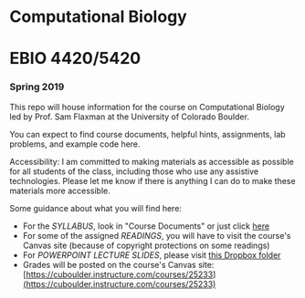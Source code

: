 # Computational Biology 
# EBIO 4420/5420
### Spring 2019

This repo will house information for the course on Computational Biology led by Prof. Sam Flaxman at the University of Colorado Boulder.

You can expect to find course documents, helpful hints, assignments, lab problems, and example code here.

Accessibility:  I am committed to making materials as accessible as possible for all students of the class, including those who use any assistive technologies.  Please let me know if there is anything I can do to make these materials more accessible.

Some guidance about what you will find here:

* For the *SYLLABUS*, look in "Course Documents" or just click [here](https://github.com/flaxmans/CompBio_on_git/blob/master/CourseDocuments/Syllabus.md)
* For some of the assigned *READINGS*, you will have to visit the course's Canvas site (because of copyright protections on some readings)
* For *POWERPOINT LECTURE SLIDES*, please visit [this Dropbox folder](https://www.dropbox.com/sh/dd7mpvmbdgyenoo/AAAgi560clFs7_H_XG69by60a?dl=0)
* Grades will be posted on the course's Canvas site: [https://cuboulder.instructure.com/courses/25233](https://cuboulder.instructure.com/courses/25233)

